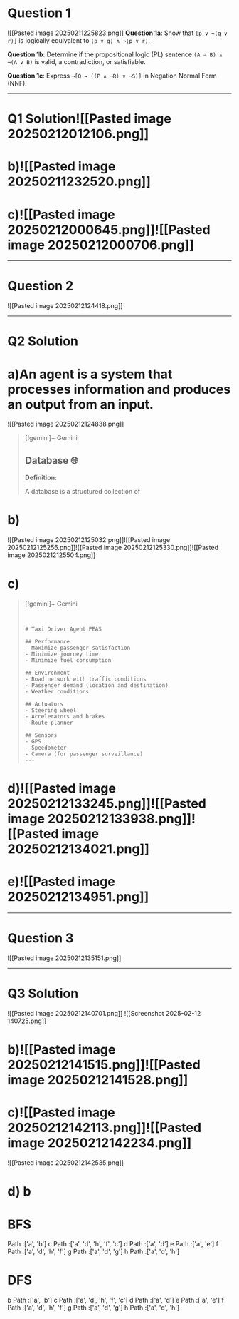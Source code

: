 # Question  1

![[Pasted image 20250211225823.png]]
**Question 1a**: Show that `[p ∨ ¬(q ∨ r)]` is logically equivalent to `(p ∨ q) ∧ ¬(p ∨ r)`.

**Question 1b**: Determine if the propositional logic (PL) sentence `(A ⇒ B) ∧ ¬(A ∨ B)` is valid, a contradiction, or satisfiable.

**Question 1c**: Express `¬[Q → ((P ∧ ¬R) ∨ ¬S)]` in Negation Normal Form (NNF).

---
# Q1 Solution![[Pasted image 20250212012106.png]]
# b)![[Pasted image 20250211232520.png]]

# c)![[Pasted image 20250212000645.png]]![[Pasted image 20250212000706.png]]

---
# Question 2
![[Pasted image 20250212124418.png]]

---
# Q2 Solution 

# a)An agent is a system that processes information and produces an output from an input.
![[Pasted image 20250212124838.png]]
 

>[!gemini]+ Gemini
>## Database 🌐
> 
> **Definition:**
> 
> A database is a structured collection of 

# b) 
![[Pasted image 20250212125032.png]]![[Pasted image 20250212125256.png]]![[Pasted image 20250212125330.png]]![[Pasted image 20250212125504.png]]

# c)

>[!gemini]+ Gemini
>```obsidian
> 
> ---
> # Taxi Driver Agent PEAS
> 
> ## Performance
> - Maximize passenger satisfaction
> - Minimize journey time
> - Minimize fuel consumption
> 
> ## Environment
> - Road network with traffic conditions
> - Passenger demand (location and destination)
> - Weather conditions
> 
> ## Actuators
> - Steering wheel
> - Accelerators and brakes
> - Route planner
> 
> ## Sensors
> - GPS
> - Speedometer
> - Camera (for passenger surveillance)
> ---
> 
> ```
 

# d)![[Pasted image 20250212133245.png]]![[Pasted image 20250212133938.png]]![[Pasted image 20250212134021.png]]


# e)![[Pasted image 20250212134951.png]]

---
# Question 3
![[Pasted image 20250212135151.png]]

---
# Q3 Solution
![[Pasted image 20250212140701.png]]
![[Screenshot 2025-02-12 140725.png]]
# b)![[Pasted image 20250212141515.png]]![[Pasted image 20250212141528.png]]

# c)![[Pasted image 20250212142113.png]]![[Pasted image 20250212142234.png]]
![[Pasted image 20250212142535.png]]
# d) b
# BFS
Path :['a', 'b']
c
Path :['a', 'd', 'h', 'f', 'c']
d
Path :['a', 'd']
e
Path :['a', 'e']
f
Path :['a', 'd', 'h', 'f']
g
Path :['a', 'd', 'g']
h
Path :['a', 'd', 'h']

# DFS
b
Path :['a', 'b']
c
Path :['a', 'd', 'h', 'f', 'c']
d
Path :['a', 'd']
e
Path :['a', 'e']
f
Path :['a', 'd', 'h', 'f']
g
Path :['a', 'd', 'g']
h
Path :['a', 'd', 'h']